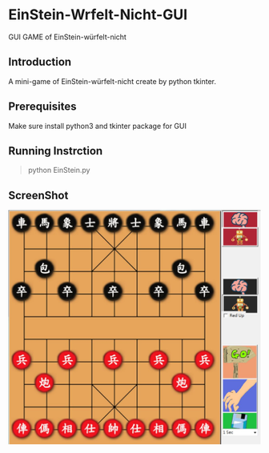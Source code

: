 # EinStein-Wrfelt-Nicht-GUI
GUI GAME of EinStein-würfelt-nicht

## Introduction

A mini-game of EinStein-würfelt-nicht create by python tkinter.

## Prerequisites

 Make sure install python3 and tkinter package for GUI

## Running Instrction

  > python EinStein.py
  
## ScreenShot

![Scree](https://github.com/tony85212/Chinese-Chess-Al/blob/main/screenshot.JPG)




